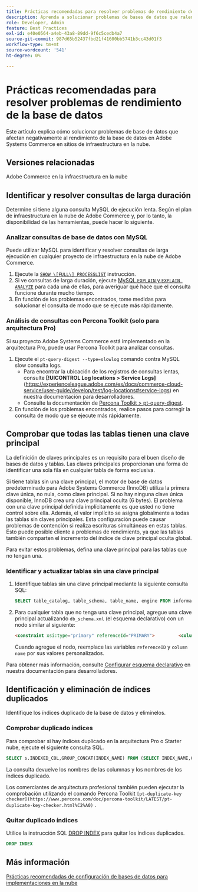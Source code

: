 ```yaml
---
title: Prácticas recomendadas para resolver problemas de rendimiento de la base de datos
description: Aprenda a solucionar problemas de bases de datos que ralentizan el rendimiento en los sitios de Adobe Systems Commerce implementados en infraestructura en la nube.
role: Developer, Admin
feature: Best Practices
exl-id: e40e0564-a4eb-43a8-89dd-9f6c5cedb4a7
source-git-commit: 987d65b52437fbd21f41600bb5741b3cc43d01f3
workflow-type: tm+mt
source-wordcount: '541'
ht-degree: 0%

---
```


<!--Consider moving this topic to the Maintenance section-->

# Prácticas recomendadas para resolver problemas de rendimiento de la base de datos

Este artículo explica cómo solucionar problemas de base de datos que afectan negativamente al rendimiento de la base de datos en Adobe Systems Commerce en sitios de infraestructura en la nube.

## Versiones relacionadas

Adobe Commerce en la infraestructura en la nube

## Identificar y resolver consultas de larga duración

Determine si tiene alguna consulta MySQL de ejecución lenta. Según el plan de infraestructura en la nube de Adobe Commerce y, por lo tanto, la disponibilidad de las herramientas, puede hacer lo siguiente.

### Analizar consultas de base de datos con MySQL

Puede utilizar MySQL para identificar y resolver consultas de larga ejecución en cualquier proyecto de infraestructura en la nube de Adobe Commerce.

1. Ejecute la [`SHOW \[FULL\] PROCESSLIST`](https://dev.mysql.com/doc/refman/8.0/en/show-processlist.html) instrucción.
1. Si ve consultas de larga duración, ejecute [MySQL `EXPLAIN` y `EXPLAIN ANALYZE`](https://mysqlserverteam.com/mysql-explain-analyze/) para cada una de ellas, para averiguar qué hace que el consulta funcione durante mucho tiempo.
1. En función de los problemas encontrados, tome medidas para solucionar el consulta de modo que se ejecute más rápidamente.

### Análisis de consultas con Percona Toolkit (solo para arquitectura Pro)

Si su proyecto Adobe Systems Commerce está implementado en la arquitectura Pro, puede usar Percona Toolkit para analizar consultas.

1. Ejecute el `pt-query-digest --type=slowlog` comando contra MySQL slow consulta logs.
   * Para encontrar la ubicación de los registros de consultas lentas, consulte **[!UICONTROL Log locations > Service Logs]**(https://experienceleague.adobe.com/es/docs/commerce-cloud-service/user-guide/develop/test/log-locations#service-logs) en nuestra documentación para desarrolladores.
   * Consulte la documentación de [Percona Toolkit > pt-query-digest](https://www.percona.com/doc/percona-toolkit/LATEST/pt-query-digest.html#pt-query-digest).
1. En función de los problemas encontrados, realice pasos para corregir la consulta de modo que se ejecute más rápidamente.

## Comprobar que todas las tablas tienen una clave principal

La definición de claves principales es un requisito para el buen diseño de bases de datos y tablas. Las claves principales proporcionan una forma de identificar una sola fila en cualquier tabla de forma exclusiva.

Si tiene tablas sin una clave principal, el motor de base de datos predeterminado para Adobe Systems Commerce (InnoDB) utiliza la primera clave única, no nula, como clave principal. Si no hay ninguna clave única disponible, InnoDB crea una clave principal oculta (6 bytes). El problema con una clave principal definida implícitamente es que usted no tiene control sobre ella. Además, el valor implícito se asigna globalmente a todas las tablas sin claves principales. Esta configuración puede causar problemas de contención si realiza escrituras simultáneas en estas tablas. Esto puede posible cliente a problemas de rendimiento, ya que las tablas también comparten el incremento del índice de clave principal oculta global.

Para evitar estos problemas, defina una clave principal para las tablas que no tengan una.

### Identificar y actualizar tablas sin una clave principal

1. Identifique tablas sin una clave principal mediante la siguiente consulta SQL:

   ```sql
   SELECT table_catalog, table_schema, table_name, engine FROM information_schema.tables        WHERE (table_catalog, table_schema, table_name) NOT IN (SELECT table_catalog, table_schema, table_name FROM information_schema.table_constraints  WHERE constraint_type = 'PRIMARY KEY') AND table_schema NOT IN ('information_schema', 'pg_catalog');    
   ```

1. Para cualquier tabla que no tenga una clave principal, agregue una clave principal actualizando `db_schema.xml` (el esquema declarativo) con un nodo similar al siguiente:

   ```html
   <constraint xsi:type="primary" referenceId="PRIMARY">         <column name="id_column"/>     </constraint>    
   ```

   Cuando agregue el nodo, reemplace las variables `referenceID` y `column name` por sus valores personalizados.

Para obtener más información, consulte [Configurar esquema declarativo](https://developer.adobe.com/commerce/php/development/components/declarative-schema/configuration/) en nuestra documentación para desarrolladores.

## Identificación y eliminación de índices duplicados

Identifique los índices duplicado de la base de datos y elimínelos.

### Comprobar duplicado índices

Para comprobar si hay índices duplicado en la arquitectura Pro o Starter nube, ejecute el siguiente consulta SQL.

```sql
SELECT s.INDEXED_COL,GROUP_CONCAT(INDEX_NAME) FROM (SELECT INDEX_NAME,GROUP_CONCAT(CONCAT(TABLE_NAME,'.',COLUMN_NAME) ORDER BY CONCAT(SEQ_IN_INDEX,COLUMN_NAME)) 'INDEXED_COL' FROM INFORMATION_SCHEMA.STATISTICS WHERE TABLE_SCHEMA = 'db?' GROUP BY INDEX_NAME)as s GROUP BY INDEXED_COL HAVING COUNT(1)>1
```

La consulta devuelve los nombres de las columnas y los nombres de los índices duplicado.

Los comerciantes de arquitectura profesional también pueden ejecutar la comprobación utilizando el comando Percona Toolkit  `[pt-duplicate-key checker](https://www.percona.com/doc/percona-toolkit/LATEST/pt-duplicate-key-checker.html%C2%A0)` .

### Quitar duplicado índices

Utilice la instrucción SQL [DROP INDEX](https://dev.mysql.com/doc/refman/8.0/en/drop-index.html) para quitar los índices duplicados.

```SQL
DROP INDEX
```

## Más información

[Prácticas recomendadas de configuración de bases de datos para implementaciones en la nube](../planning/database-on-cloud.md)
